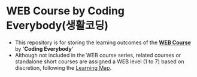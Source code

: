# WEB Course by Coding Everybody(생활코딩)

- This repository is for storing the learning outcomes of the **[WEB Course](https://opentutorials.org/course/3083)** by '**Coding Everybody**'
- Although not included in the WEB course series, related courses or standalone short courses are assigned a WEB level (1 to 7) based on discretion, following the [Learning Map](https://seomal.com/map).
